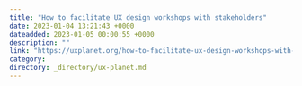 ```yaml
---
title: "How to facilitate UX design workshops with stakeholders"
date: 2023-01-04 13:21:43 +0000
dateadded: 2023-01-05 00:00:55 +0000
description: ""
link: "https://uxplanet.org/how-to-facilitate-ux-design-workshops-with-stakeholders-773bf15add32?source=rss----819cc2aaeee0---4"
category:
directory: _directory/ux-planet.md
---
```

